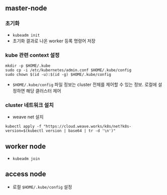 ## master-node

### 초기화
- `kubeadm init`
- 초기화 결과로 나온 worker 등록 명령어 저장

### kube 관련 context 설정
```
mkdir -p $HOME/.kube
sudo cp -i /etc/kubernetes/admin.conf $HOME/.kube/config
sudo chown $(id -u):$(id -g) $HOME/.kube/config
```
- `$HOME/.kube/config` 파일 정보는 cluster 전체를 제어할 수 있는 정보. 로컬에 설정하면 해당 클러스터 제어


### cluster 네트워크 설치
- weave net 설치
```
kubectl apply -f "https://cloud.weave.works/k8s/net?k8s-version=$(kubectl version | base64 | tr -d '\n')"
```

## worker node
- `kubeadm join`


## access node
- 로컬 `$HOME/.kube/config` 설정

